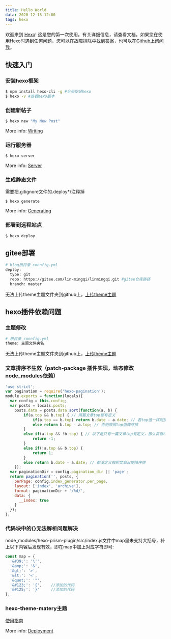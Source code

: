 ```yaml
---
title: Hello World
data: 2020-12-18 12:00
tags: hexo
---
```


欢迎来到 [Hexo](https://hexo.io/)! 这是您的第一次使用。有关详细信息，请查看文档。如果您在使用Hexo时遇到任何问题，您可以在故障排除中[找到答案](https://hexo.io/docs/)，也可以在[Github上询问我](https://github.com/hexojs/hexo/issues)。
<!-- more -->
## 快速入门

### 安装hexo框架

``` bash
$ npm install hexo-cli -g #全局安装hexo
$ hexo -v #查看hexo版本
```

### 创建新帖子

``` bash
$ hexo new "My New Post"
```

More info: [Writing](https://hexo.io/docs/writing.html)

### 运行服务器

``` bash
$ hexo server
```

More info: [Server](https://hexo.io/docs/server.html)

### 生成静态文件

需要把.gitignore文件的.deploy*/注释掉

``` bash1
$ hexo generate
```

More info: [Generating](https://hexo.io/docs/generating.html)

### 部署到远程站点

``` bash
$ hexo deploy
```

## gitee部署

``` bash
# blog根目录_connfig.yml
deploy:
  type: git 
  repo: https://gitee.com/lin-mingqi/linmingqi.git #gitee仓库路径
  branch: master
```

无法上传theme主题文件夹到github上，[上传theme主题](https://zhuanlan.zhihu.com/p/349280018)

## hexo插件依赖问题

### 主题修改

```bash
# 根目录_connfig.yml
theme: 主题文件夹名
```
无法上传theme主题文件夹到github上，[上传theme主题](https://zhuanlan.zhihu.com/p/349280018)

### 文章排序不生效（patch-package 插件实现，动态修改node_modules依赖）

```js
'use strict';
var pagination = require('hexo-pagination');
module.exports = function(locals){
  var config = this.config;
  var posts = locals.posts;
    posts.data = posts.data.sort(function(a, b) {
        if(a.top && b.top) { // 两篇文章top都有定义
            if(a.top == b.top) return b.date - a.date; // 若top值一样则按照文章日期降序排
            else return b.top - a.top; // 否则按照top值降序排
        }
        else if(a.top && !b.top) { // 以下是只有一篇文章top有定义，那么将有top的排在前面（这里用异或操作居然不行233）
            return -1;
        }
        else if(!a.top && b.top) {
            return 1;
        }
        else return b.date - a.date; // 都没定义按照文章日期降序排
    });
  var paginationDir = config.pagination_dir || 'page';
  return pagination('', posts, {
    perPage: config.index_generator.per_page,
    layout: ['index', 'archive'],
    format: paginationDir + '/%d/',
    data: {
      __index: true
    }
  });
};
```

### 代码块中的{}无法解析问题解决  

node_modules/hexo-prism-plugin/src/index.js文件中map里未支持大括号，补上以下内容后发现有效，即在map中加上对应字符即可:

``` js
const map = {
  '&#39;': '\'',
  '&amp;': '&',
  '&gt;': '>',
  '&lt;': '<',
  '&quot;': '"',
  '&#123;': '{',	//添加的代码
  '&#125;': '}'		//添加的代码
};
```

### hexo-theme-matery主题

[使用指南](https://blinkfox.github.io/2018/09/28/qian-duan/hexo-bo-ke-zhu-ti-zhi-hexo-theme-matery-de-jie-shao/)


More info: [Deployment](https://hexo.io/docs/one-command-deployment.html)

